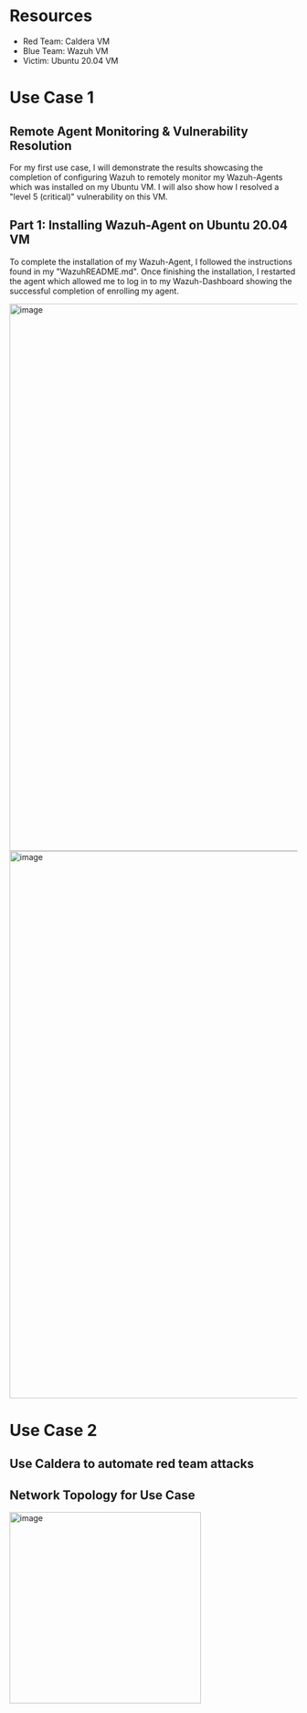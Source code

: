 # Resources
- Red Team: Caldera VM
- Blue Team: Wazuh VM
- Victim: Ubuntu 20.04 VM

# Use Case 1
## Remote Agent Monitoring & Vulnerability Resolution

For my first use case, I will demonstrate the results showcasing the completion of configuring Wazuh to remotely monitor my Wazuh-Agents which was installed on my Ubuntu VM. I will also show how I resolved a "level 5 (critical)" vulnerability on this VM.

## Part 1: Installing Wazuh-Agent on Ubuntu 20.04 VM
To complete the installation of my Wazuh-Agent, I followed the instructions found in my "WazuhREADME.md". Once finishing the installation, I restarted the agent which allowed me to log in to my Wazuh-Dashboard showing the successful completion of enrolling my agent.

<img width="958" alt="image" src="https://github.com/bmcda37/IndependentResearch-SIEM/assets/157663194/2048633f-66a7-4fb5-ae1d-1ace5049cb32">

<img width="958" alt="image" src="https://github.com/bmcda37/IndependentResearch-SIEM/assets/157663194/b661d6b3-b127-422d-a338-62442d13030e">

# Use Case 2
## Use Caldera to automate red team attacks
## Network Topology for Use Case
<img width="335" alt="image" src="https://github.com/bmcda37/IndependentResearch-SIEM/assets/157663194/6d04e3b2-9852-4ed5-a981-7a90550455fc">
